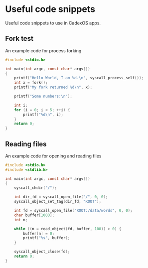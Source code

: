 # Useful code snippets

Useful code snippets to use in CadexOS apps.

## Fork test

An example code for process forking

```c
#include <stdio.h>

int main(int argc, const char* argv[])
{
    printf("Hello World, I am %d.\n", syscall_process_self());
    int x = fork();
    printf("My fork returned %d\n", x);

    printf("Some numbers:\n");

    int i;
    for (i = 0; i < 5; ++i) {
        printf("%d\n", i);
    }
    return 0;
}
```

## Reading files

An example code for opening and reading files

```c
#include <stdio.h>
#include <stdlib.h>

int main(int argc, const char* argv[])
{
    syscall_chdir("/");

    int dir_fd = syscall_open_file("/", 0, 0);
    syscall_object_set_tag(dir_fd, "ROOT");

    int fd = syscall_open_file("ROOT:/data/words", 0, 0);
    char buffer[1000];
    int n;

    while ((n = read_object(fd, buffer, 100)) > 0) {
        buffer[n] = 0;
        printf("%s", buffer);
    }

    syscall_object_close(fd);
    return 0;
}

```
